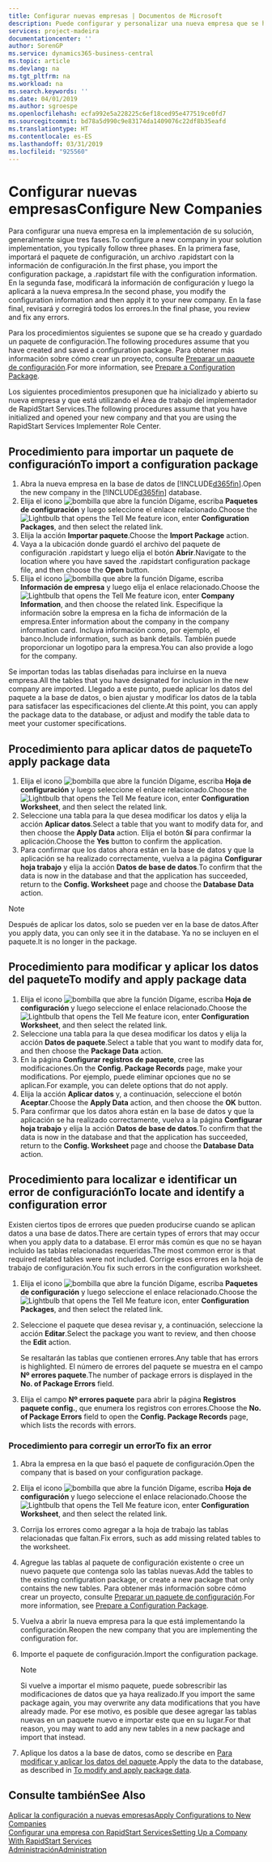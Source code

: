 ```yaml
---
title: Configurar nuevas empresas | Documentos de Microsoft
description: Puede configurar y personalizar una nueva empresa que se haya creado. Para ajustar la implementación, procederá en tres fases para completar la configuración.
services: project-madeira
documentationcenter: ''
author: SorenGP
ms.service: dynamics365-business-central
ms.topic: article
ms.devlang: na
ms.tgt_pltfrm: na
ms.workload: na
ms.search.keywords: ''
ms.date: 04/01/2019
ms.author: sgroespe
ms.openlocfilehash: ecfa992e5a228225c6ef18ced95e477519ce0fd7
ms.sourcegitcommit: bd78a5d990c9e83174da1409076c22df8b35eafd
ms.translationtype: HT
ms.contentlocale: es-ES
ms.lasthandoff: 03/31/2019
ms.locfileid: "925560"
---
```

# <a name="configure-new-companies"></a><span data-ttu-id="d0d63-104">Configurar nuevas empresas</span><span class="sxs-lookup"><span data-stu-id="d0d63-104">Configure New Companies</span></span>
<span data-ttu-id="d0d63-105">Para configurar una nueva empresa en la implementación de su solución, generalmente sigue tres fases.</span><span class="sxs-lookup"><span data-stu-id="d0d63-105">To configure a new company in your solution implementation, you typically follow three phases.</span></span> <span data-ttu-id="d0d63-106">En la primera fase, importará el paquete de configuración, un archivo .rapidstart con la información de configuración.</span><span class="sxs-lookup"><span data-stu-id="d0d63-106">In the first phase, you import the configuration package, a .rapidstart file with the configuration information.</span></span> <span data-ttu-id="d0d63-107">En la segunda fase, modificará la información de configuración y luego la aplicará a la nueva empresa.</span><span class="sxs-lookup"><span data-stu-id="d0d63-107">In the second phase, you modify the configuration information and then apply it to your new company.</span></span> <span data-ttu-id="d0d63-108">En la fase final, revisará y corregirá todos los errores.</span><span class="sxs-lookup"><span data-stu-id="d0d63-108">In the final phase, you review and fix any errors.</span></span>  

<span data-ttu-id="d0d63-109">Para los procedimientos siguientes se supone que se ha creado y guardado un paquete de configuración.</span><span class="sxs-lookup"><span data-stu-id="d0d63-109">The following procedures assume that you have created and saved a configuration package.</span></span> <span data-ttu-id="d0d63-110">Para obtener más información sobre cómo crear un proyecto, consulte [Preparar un paquete de configuración](admin-how-to-prepare-a-configuration-package.md).</span><span class="sxs-lookup"><span data-stu-id="d0d63-110">For more information, see [Prepare a Configuration Package](admin-how-to-prepare-a-configuration-package.md).</span></span>  

<span data-ttu-id="d0d63-111">Los siguientes procedimientos presuponen que ha inicializado y abierto su nueva empresa y que está utilizando el Área de trabajo del implementador de RapidStart Services.</span><span class="sxs-lookup"><span data-stu-id="d0d63-111">The following procedures assume that you have initialized and opened your new company and that you are using the RapidStart Services Implementer Role Center.</span></span>

## <a name="to-import-a-configuration-package"></a><span data-ttu-id="d0d63-112">Procedimiento para importar un paquete de configuración</span><span class="sxs-lookup"><span data-stu-id="d0d63-112">To import a configuration package</span></span>  
1. <span data-ttu-id="d0d63-113">Abra la nueva empresa en la base de datos de [!INCLUDE[d365fin](includes/d365fin_md.md)].</span><span class="sxs-lookup"><span data-stu-id="d0d63-113">Open the new company in the [!INCLUDE[d365fin](includes/d365fin_md.md)] database.</span></span>  
2. <span data-ttu-id="d0d63-114">Elija el icono ![bombilla que abre la función Dígame](media/ui-search/search_small.png "Dígame que desea hacer"), escriba **Paquetes de configuración** y luego seleccione el enlace relacionado.</span><span class="sxs-lookup"><span data-stu-id="d0d63-114">Choose the ![Lightbulb that opens the Tell Me feature](media/ui-search/search_small.png "Tell me what you want to do") icon, enter **Configuration Packages**, and then select the related link.</span></span>  
3. <span data-ttu-id="d0d63-115">Elija la acción **Importar paquete**.</span><span class="sxs-lookup"><span data-stu-id="d0d63-115">Choose the **Import Package** action.</span></span>  
4. <span data-ttu-id="d0d63-116">Vaya a la ubicación donde guardó el archivo del paquete de configuración .rapidstart y luego elija el botón **Abrir**.</span><span class="sxs-lookup"><span data-stu-id="d0d63-116">Navigate to the location where you have saved the .rapidstart configuration package file, and then choose the **Open** button.</span></span>  
5. <span data-ttu-id="d0d63-117">Elija el icono ![bombilla que abre la función Dígame](media/ui-search/search_small.png "Dígame que desea hacer"), escriba **Información de empresa** y luego elija el enlace relacionado.</span><span class="sxs-lookup"><span data-stu-id="d0d63-117">Choose the ![Lightbulb that opens the Tell Me feature](media/ui-search/search_small.png "Tell me what you want to do") icon, enter **Company Information**, and then choose the related link.</span></span> <span data-ttu-id="d0d63-118">Especifique la información sobre la empresa en la ficha de información de la empresa.</span><span class="sxs-lookup"><span data-stu-id="d0d63-118">Enter information about the company in the company information card.</span></span> <span data-ttu-id="d0d63-119">Incluya información como, por ejemplo, el banco.</span><span class="sxs-lookup"><span data-stu-id="d0d63-119">Include information, such as bank details.</span></span> <span data-ttu-id="d0d63-120">También puede proporcionar un logotipo para la empresa.</span><span class="sxs-lookup"><span data-stu-id="d0d63-120">You can also provide a logo for the company.</span></span>  

<span data-ttu-id="d0d63-121">Se importan todas las tablas diseñadas para incluirse en la nueva empresa.</span><span class="sxs-lookup"><span data-stu-id="d0d63-121">All the tables that you have designated for inclusion in the new company are imported.</span></span> <span data-ttu-id="d0d63-122">Llegado a este punto, puede aplicar los datos del paquete a la base de datos, o bien ajustar y modificar los datos de la tabla para satisfacer las especificaciones del cliente.</span><span class="sxs-lookup"><span data-stu-id="d0d63-122">At this point, you can apply the package data to the database, or adjust and modify the table data to meet your customer specifications.</span></span>  

## <a name="to-apply-package-data"></a><span data-ttu-id="d0d63-123">Procedimiento para aplicar datos de paquete</span><span class="sxs-lookup"><span data-stu-id="d0d63-123">To apply package data</span></span>  
1. <span data-ttu-id="d0d63-124">Elija el icono ![bombilla que abre la función Dígame](media/ui-search/search_small.png "Dígame que desea hacer"), escriba **Hoja de configuración** y luego seleccione el enlace relacionado.</span><span class="sxs-lookup"><span data-stu-id="d0d63-124">Choose the ![Lightbulb that opens the Tell Me feature](media/ui-search/search_small.png "Tell me what you want to do") icon, enter **Configuration Worksheet**, and then select the related link.</span></span>  
2. <span data-ttu-id="d0d63-125">Seleccione una tabla para la que desea modificar los datos y elija la acción **Aplicar datos**.</span><span class="sxs-lookup"><span data-stu-id="d0d63-125">Select a table that you want to modify data for, and then choose the **Apply Data** action.</span></span> <span data-ttu-id="d0d63-126">Elija el botón **Sí** para confirmar la aplicación.</span><span class="sxs-lookup"><span data-stu-id="d0d63-126">Choose the **Yes** button to confirm the application.</span></span>
3. <span data-ttu-id="d0d63-127">Para confirmar que los datos ahora están en la base de datos y que la aplicación se ha realizado correctamente, vuelva a la página **Configurar hoja trabajo** y elija la acción **Datos de base de datos**.</span><span class="sxs-lookup"><span data-stu-id="d0d63-127">To confirm that the data is now in the database and that the application has succeeded, return to the **Config. Worksheet** page and choose the **Database Data** action.</span></span>  

> [!NOTE]  
>  <span data-ttu-id="d0d63-128">Después de aplicar los datos, solo se pueden ver en la base de datos.</span><span class="sxs-lookup"><span data-stu-id="d0d63-128">After you apply data, you can only see it in the database.</span></span> <span data-ttu-id="d0d63-129">Ya no se incluyen en el paquete.</span><span class="sxs-lookup"><span data-stu-id="d0d63-129">It is no longer in the package.</span></span>  

## <a name="to-modify-and-apply-package-data"></a><span data-ttu-id="d0d63-130">Procedimiento para modificar y aplicar los datos del paquete</span><span class="sxs-lookup"><span data-stu-id="d0d63-130">To modify and apply package data</span></span>  
1. <span data-ttu-id="d0d63-131">Elija el icono ![bombilla que abre la función Dígame](media/ui-search/search_small.png "Dígame que desea hacer"), escriba **Hoja de configuración** y luego seleccione el enlace relacionado.</span><span class="sxs-lookup"><span data-stu-id="d0d63-131">Choose the ![Lightbulb that opens the Tell Me feature](media/ui-search/search_small.png "Tell me what you want to do") icon, enter **Configuration Worksheet**, and then select the related link.</span></span>  
2. <span data-ttu-id="d0d63-132">Seleccione una tabla para la que desea modificar los datos y elija la acción **Datos de paquete**.</span><span class="sxs-lookup"><span data-stu-id="d0d63-132">Select a table that you want to modify data for, and then choose the **Package Data** action.</span></span>  
3. <span data-ttu-id="d0d63-133">En la página **Configurar registros de paquete**, cree las modificaciones.</span><span class="sxs-lookup"><span data-stu-id="d0d63-133">On the **Config. Package Records** page, make your modifications.</span></span> <span data-ttu-id="d0d63-134">Por ejemplo, puede eliminar opciones que no se aplican.</span><span class="sxs-lookup"><span data-stu-id="d0d63-134">For example, you can delete options that do not apply.</span></span>  
4. <span data-ttu-id="d0d63-135">Elija la acción **Aplicar datos** y, a continuación, seleccione el botón **Aceptar**.</span><span class="sxs-lookup"><span data-stu-id="d0d63-135">Choose the **Apply Data** action, and then choose the **OK** button.</span></span>  
5. <span data-ttu-id="d0d63-136">Para confirmar que los datos ahora están en la base de datos y que la aplicación se ha realizado correctamente, vuelva a la página **Configurar hoja trabajo** y elija la acción **Datos de base de datos**.</span><span class="sxs-lookup"><span data-stu-id="d0d63-136">To confirm that the data is now in the database and that the application has succeeded, return to the **Config. Worksheet** page and choose the **Database Data** action.</span></span>  

## <a name="to-locate-and-identify-a-configuration-error"></a><span data-ttu-id="d0d63-137">Procedimiento para localizar e identificar un error de configuración</span><span class="sxs-lookup"><span data-stu-id="d0d63-137">To locate and identify a configuration error</span></span>  
<span data-ttu-id="d0d63-138">Existen ciertos tipos de errores que pueden producirse cuando se aplican datos a una base de datos.</span><span class="sxs-lookup"><span data-stu-id="d0d63-138">There are certain types of errors that may occur when you apply data to a database.</span></span> <span data-ttu-id="d0d63-139">El error más común es que no se hayan incluido las tablas relacionadas requeridas.</span><span class="sxs-lookup"><span data-stu-id="d0d63-139">The most common error is that required related tables were not included.</span></span> <span data-ttu-id="d0d63-140">Corrige esos errores en la hoja de trabajo de configuración.</span><span class="sxs-lookup"><span data-stu-id="d0d63-140">You fix such errors in the configuration worksheet.</span></span>

1. <span data-ttu-id="d0d63-141">Elija el icono ![bombilla que abre la función Dígame](media/ui-search/search_small.png "Dígame que desea hacer"), escriba **Paquetes de configuración** y luego seleccione el enlace relacionado.</span><span class="sxs-lookup"><span data-stu-id="d0d63-141">Choose the ![Lightbulb that opens the Tell Me feature](media/ui-search/search_small.png "Tell me what you want to do") icon, enter **Configuration Packages**, and then select the related link.</span></span>  
2. <span data-ttu-id="d0d63-142">Seleccione el paquete que desea revisar y, a continuación, seleccione la acción **Editar**.</span><span class="sxs-lookup"><span data-stu-id="d0d63-142">Select the package you want to review, and then choose the **Edit** action.</span></span>  

    <span data-ttu-id="d0d63-143">Se resaltarán las tablas que contienen errores.</span><span class="sxs-lookup"><span data-stu-id="d0d63-143">Any table that has errors is highlighted.</span></span> <span data-ttu-id="d0d63-144">El número de errores del paquete se muestra en el campo **Nº errores paquete**.</span><span class="sxs-lookup"><span data-stu-id="d0d63-144">The number of package errors is displayed in the **No. of Package Errors** field.</span></span>  

3. <span data-ttu-id="d0d63-145">Elija el campo **Nº errores paquete** para abrir la página **Registros paquete config.**, que enumera los registros con errores.</span><span class="sxs-lookup"><span data-stu-id="d0d63-145">Choose the **No. of Package Errors** field to open the **Config. Package Records** page, which lists the records with errors.</span></span>  

### <a name="to-fix-an-error"></a><span data-ttu-id="d0d63-146">Procedimiento para corregir un error</span><span class="sxs-lookup"><span data-stu-id="d0d63-146">To fix an error</span></span>  
1. <span data-ttu-id="d0d63-147">Abra la empresa en la que basó el paquete de configuración.</span><span class="sxs-lookup"><span data-stu-id="d0d63-147">Open the company that is based on your configuration package.</span></span>  
2. <span data-ttu-id="d0d63-148">Elija el icono ![bombilla que abre la función Dígame](media/ui-search/search_small.png "Dígame que desea hacer"), escriba **Hoja de configuración** y luego seleccione el enlace relacionado.</span><span class="sxs-lookup"><span data-stu-id="d0d63-148">Choose the ![Lightbulb that opens the Tell Me feature](media/ui-search/search_small.png "Tell me what you want to do") icon, enter **Configuration Worksheet**, and then select the related link.</span></span>  
3. <span data-ttu-id="d0d63-149">Corrija los errores como agregar a la hoja de trabajo las tablas relacionadas que faltan.</span><span class="sxs-lookup"><span data-stu-id="d0d63-149">Fix errors, such as add missing related tables to the worksheet.</span></span>  
4. <span data-ttu-id="d0d63-150">Agregue las tablas al paquete de configuración existente o cree un nuevo paquete que contenga solo las tablas nuevas.</span><span class="sxs-lookup"><span data-stu-id="d0d63-150">Add the tables to the existing configuration package, or create a new package that only contains the new tables.</span></span> <span data-ttu-id="d0d63-151">Para obtener más información sobre cómo crear un proyecto, consulte [Preparar un paquete de configuración](admin-how-to-prepare-a-configuration-package.md).</span><span class="sxs-lookup"><span data-stu-id="d0d63-151">For more information, see [Prepare a Configuration Package](admin-how-to-prepare-a-configuration-package.md).</span></span>  
5. <span data-ttu-id="d0d63-152">Vuelva a abrir la nueva empresa para la que está implementando la configuración.</span><span class="sxs-lookup"><span data-stu-id="d0d63-152">Reopen the new company that you are implementing the configuration for.</span></span>  
6. <span data-ttu-id="d0d63-153">Importe el paquete de configuración.</span><span class="sxs-lookup"><span data-stu-id="d0d63-153">Import the configuration package.</span></span>  

    > [!NOTE]  
    >  <span data-ttu-id="d0d63-154">Si vuelve a importar el mismo paquete, puede sobrescribir las modificaciones de datos que ya haya realizado.</span><span class="sxs-lookup"><span data-stu-id="d0d63-154">If you import the same package again, you may overwrite any data modifications that you have already made.</span></span> <span data-ttu-id="d0d63-155">Por ese motivo, es posible que desee agregar las tablas nuevas en un paquete nuevo e importar este que en su lugar.</span><span class="sxs-lookup"><span data-stu-id="d0d63-155">For that reason, you may want to add any new tables in a new package and import that instead.</span></span>  

7. <span data-ttu-id="d0d63-156">Aplique los datos a la base de datos, como se describe en [Para modificar y aplicar los datos del paquete](admin-how-to-configure-new-companies.md#to-modify-and-apply-package-data).</span><span class="sxs-lookup"><span data-stu-id="d0d63-156">Apply the data to the database, as described in [To modify and apply package data](admin-how-to-configure-new-companies.md#to-modify-and-apply-package-data).</span></span>

## <a name="see-also"></a><span data-ttu-id="d0d63-157">Consulte también</span><span class="sxs-lookup"><span data-stu-id="d0d63-157">See Also</span></span>  
[<span data-ttu-id="d0d63-158">Aplicar la configuración a nuevas empresas</span><span class="sxs-lookup"><span data-stu-id="d0d63-158">Apply Configurations to New Companies</span></span>](admin-apply-configuration-to-new-companies.md)  
[<span data-ttu-id="d0d63-159">Configurar una empresa con RapidStart Services</span><span class="sxs-lookup"><span data-stu-id="d0d63-159">Setting Up a Company With RapidStart Services</span></span>](admin-set-up-a-company-with-rapidstart.md)  
[<span data-ttu-id="d0d63-160">Administración</span><span class="sxs-lookup"><span data-stu-id="d0d63-160">Administration</span></span>](admin-setup-and-administration.md)
